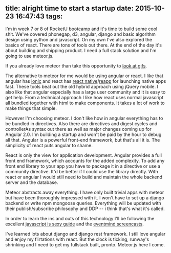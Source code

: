 title: alright time to start a startup
date: 2015-10-23 16:47:43
tags:
---

I'm in week 7 or 8 of RocketU bootcamp and it's time to build some cool shit. We've covered phonegap, d3, angular, django and basic algorithm design using python and javascript. On my own I've also explored the basics of react. There are tons of tools out there. At the end of the day it's about building and shipping product. I need a full stack solution and I'm going to use meteor.js.

If you already love meteor than take this opportunity to [look at gifs](http://connorlee.ch/gif-explorer/). 

The alternative to meteor for me would be using angular or react. I like that angular has [ionic](http://ionicframework.com/) and react has [react native](https://facebook.github.io/react-native/)/[reapp](http://reapp.io/) for launching native apps fast. These tools beat out the old hybrid approach using jQuery mobile. I also like that angular especially has a large user community and it is easy to get help. From a technical approach I like how react uses normal javascript all bundled together with html to make components. It takes a lot of work to make things that simple.

However I'm choosing meteor. I don't like how in angular everything has to be bundled in directives. Also there are directives and digest cycles and controllerAs syntax out there as well as major changes coming up for Angular 2.0. I'm building a startup and won't be paid by the hour to debug all that. Angular is a powerful front-end framework, but that's all it is. The simplicity of react puts angular to shame.

React is only the view for application development. Angular provides a full front end framework, which accounts for the added complexity. To add any front end library to your app you have to package it in a directive or use a community directive.  It'd be better if I could use the library directly. With react or angular I would still need to build and maintain the whole backend server and the database.

Meteor abstracts away everything. I have only built trivial apps with meteor but have been thoroughly impressed with it. I won't have to set up a django backend or write npm mongoose queries. Everything will be updated with their publish/subscribe philosophy and DDP -- i think that's what it's called.

In order to learn the ins and outs of this technology I'll be following the excellent [javascript is sexy guide](http://javascriptissexy.com/learn-meteor-js-properly/) and the [eventmind screencasts](https://www.eventedmind.com/classes/build-a-multi-page-app-with-iron-meteor-6737880d).

I've learned lots about django and django rest framework. I still love angular and enjoy my flirtations with react. But the clock is ticking, runway's shrinking and I need to get my fullstack built, pronto. Meteor.js here I come.